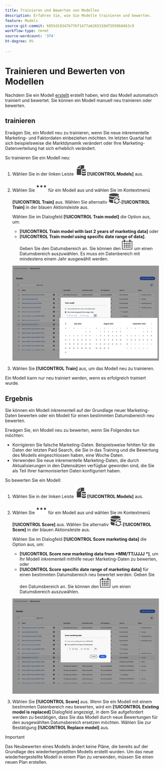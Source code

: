 ```yaml
---
title: Trainieren und Bewerten von Modellen
description: Erfahren Sie, wie Sie Modelle trainieren und bewerten.
feature: Models
source-git-commit: 6855d19347b7f6f1477a6265310df5950b8463c9
workflow-type: tm+mt
source-wordcount: '374'
ht-degree: 0%

---
```


# Trainieren und Bewerten von Modellen

Nachdem Sie ein Modell [erstellt](/help/models/build.md) erstellt haben, wird das Modell automatisch trainiert und bewertet. Sie können ein Modell manuell neu trainieren oder bewerten.

## trainieren

Erwägen Sie, ein Modell neu zu trainieren, wenn Sie neue inkrementelle Marketing- und Faktordaten einbeziehen möchten. Im letzten Quartal hat sich beispielsweise die Marktdynamik verändert oder Ihre Marketing-Datenverteilung hat sich erheblich verändert.

So trainieren Sie ein Modell neu:

1. Wählen Sie in der linken Leiste ![](/help/assets/icons/FileData.svg) **[!UICONTROL Models]** aus.

1. Wählen Sie ![Mehr](/help/assets/icons/More.svg) für ein Modell aus und wählen Sie im Kontextmenü **[!UICONTROL Train]** aus. Wählen Sie alternativ ![DataRefresh](/help/assets/icons/DataRefresh.svg)-**[!UICONTROL Train]** in der blauen Aktionsleiste aus.

   Wählen Sie im Dialogfeld **[!UICONTROL Train model]** die Option aus, um:

   * **[!UICONTROL Train model with last 2 years of marketing data]** oder
   * **[!UICONTROL Train model using specific date range of data]**.
Geben Sie den Datumsbereich an. Sie können den ![Kalender“ verwenden](/help/assets/icons/Calendar.svg) um einen Datumsbereich auszuwählen. Es muss ein Datenbereich mit mindestens einem Jahr ausgewählt werden.

   ![Modell neu trainieren](../assets/retrain-model.png)

1. Wählen Sie **[!UICONTROL Train]** aus, um das Modell neu zu trainieren.


Ein Modell kann nur neu trainiert werden, wenn es erfolgreich trainiert wurde.


## Ergebnis


Sie können ein Modell inkrementell auf der Grundlage neuer Marketing-Daten bewerten oder ein Modell für einen bestimmten Datumsbereich neu bewerten.

Erwägen Sie, ein Modell neu zu bewerten, wenn Sie Folgendes tun möchten:

* Korrigieren Sie falsche Marketing-Daten. Beispielsweise fehlten für die Daten der letzten Paid Search, die Sie in das Training und die Bewertung des Modells eingeschlossen haben, eine Woche Daten.
* Verwenden Sie neue inkrementelle Marketing-Daten, die durch Aktualisierungen in den Datensätzen verfügbar geworden sind, die Sie als Teil Ihrer harmonisierten Daten konfiguriert haben.

So bewerten Sie ein Modell:

1. Wählen Sie in der linken Leiste ![](/help/assets/icons/FileData.svg) **[!UICONTROL Models]** aus.

1. Wählen Sie ![Mehr](/help/assets/icons/More.svg) für ein Modell aus und wählen Sie im Kontextmenü **[!UICONTROL Score]** aus. Wählen Sie alternativ ![DataRefresh](/help/assets/icons/DataRefresh.svg)-**[!UICONTROL Score]** in der blauen Aktionsleiste aus.

   Wählen Sie im Dialogfeld **[!UICONTROL Score marketing data]** die Option aus, um:

   * **[!UICONTROL Score new marketing data from *MM/TT/JJJJ *]**, um Ihr Modell inkrementell mithilfe neuer Marketing-Daten zu bewerten, oder
   * **[!UICONTROL Score specific date range of marketing data]** für einen bestimmten Datumsbereich neu bewertet werden.
Geben Sie den Datumsbereich an. Sie können den ![Kalender“ verwenden](/help/assets/icons/Calendar.svg) um einen Datumsbereich auszuwählen.

   ![Erneutes Bewerten eines Modells](../assets/rescore-model.png)

1. Wählen Sie **[!UICONTROL Score]** aus. Wenn Sie ein Modell mit einem bestimmten Datenbereich neu bewerten, wird ein **[!UICONTROL Existing model is replaced]** Dialogfeld angezeigt, in dem Sie aufgefordert werden zu bestätigen, dass Sie das Modell durch neue Bewertungen für den ausgewählten Datumsbereich ersetzen möchten. Wählen Sie zur Bestätigung **[!UICONTROL Replace model]** aus.

>[!IMPORTANT]
>
>Das Neubewerten eines Modells ändert keine Pläne, die bereits auf der Grundlage des wiederhergestellten Modells erstellt wurden. Um das neue wiederhergestellte Modell in einem Plan zu verwenden, müssen Sie einen neuen Plan erstellen.

